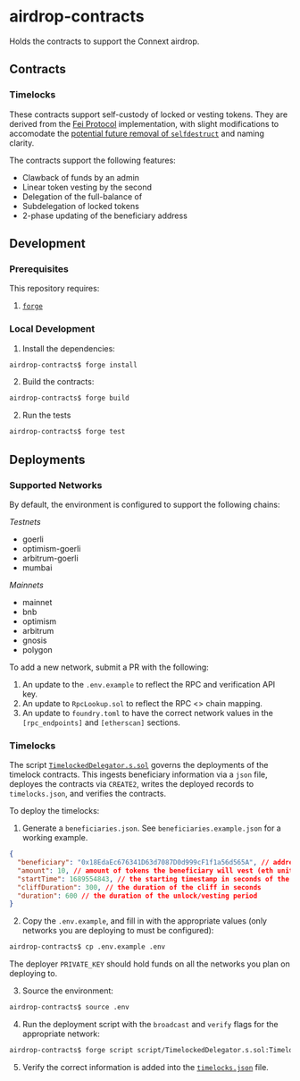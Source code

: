# airdrop-contracts

Holds the contracts to support the Connext airdrop.

## Contracts

### Timelocks

These contracts support self-custody of locked or vesting tokens. They are derived from the [Fei Protocol](https://github.com/fei-protocol) implementation, with slight modifications to accomodate the [potential future removal of `selfdestruct`](https://eips.ethereum.org/EIPS/eip-4758) and naming clarity.

The contracts support the following features:

- Clawback of funds by an admin
- Linear token vesting by the second
- Delegation of the full-balance of
- Subdelegation of locked tokens
- 2-phase updating of the beneficiary address

## Development

### Prerequisites

This repository requires:

1. [`forge`](https://book.getfoundry.sh/getting-started/installation)

### Local Development

1. Install the dependencies:

```sh
airdrop-contracts$ forge install
```

2. Build the contracts:

```sh
airdrop-contracts$ forge build
```

2. Run the tests

```sh
airdrop-contracts$ forge test
```

## Deployments

### Supported Networks

By default, the environment is configured to support the following chains:

_Testnets_

- goerli
- optimism-goerli
- arbitrum-goerli
- mumbai

_Mainnets_

- mainnet
- bnb
- optimism
- arbitrum
- gnosis
- polygon

To add a new network, submit a PR with the following:

1. An update to the `.env.example` to reflect the RPC and verification API key.
2. An update to `RpcLookup.sol` to reflect the RPC <> chain mapping.
3. An update to `foundry.toml` to have the correct network values in the `[rpc_endpoints]` and `[etherscan]` sections.

### Timelocks

The script [`TimelockedDelegator.s.sol`](./script/TimelockedDelegator.s.sol) governs the deployments of the timelock contracts. This ingests beneficiary information via a `json` file, deployes the contracts via `CREATE2`, writes the deployed records to `timelocks.json`, and verifies the contracts.

To deploy the timelocks:

1. Generate a `beneficiaries.json`. See `beneficiaries.example.json` for a working example.

```json
{
  "beneficiary": "0x18EdaEc676341D63d7087D0d999cF1f1a56d565A", // address that can claim + delegate tokens
  "amount": 10, // amount of tokens the beneficiary will vest (eth units)
  "startTime": 1689554843, // the starting timestamp in seconds of the vesting
  "cliffDuration": 300, // the duration of the cliff in seconds
  "duration": 600 // the duration of the unlock/vesting period
}
```

2. Copy the `.env.example`, and fill in with the appropriate values (only networks you are deploying to must be configured):

```sh
airdrop-contracts$ cp .env.example .env
```

The deployer `PRIVATE_KEY` should hold funds on all the networks you plan on deploying to.

3. Source the environment:

```sh
airdrop-contracts$ source .env
```

4. Run the deployment script with the `broadcast` and `verify` flags for the appropriate network:

```sh
airdrop-contracts$ forge script script/TimelockedDelegator.s.sol:TimelockedDelegatorDeploy --verify -vvv --rpc-url $GOERLI_RPC_URL --sender $DEPLOYER --broadcast
```

5. Verify the correct information is added into the [`timelocks.json`](./timelocks.json) file.
